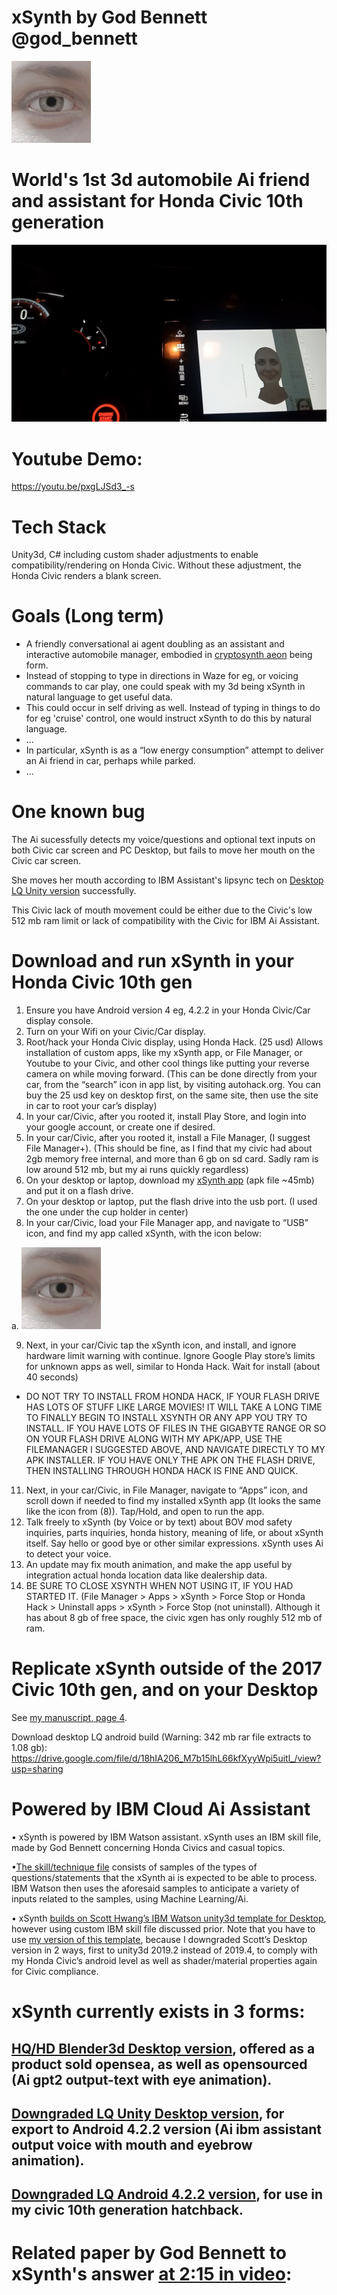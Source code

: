 # xSynth by God Bennett @god_bennett

![image](https://github.com/g0dEngineer/xSynth/blob/main/data/xSynthIcon.jpg)

# World's 1st 3d automobile Ai friend and assistant for Honda Civic 10th generation 

![image](https://github.com/g0dEngineer/xSynth/blob/main/data/xSynth_ProjectRun_Civic.jpg)

# Youtube Demo:
https://youtu.be/pxgLJSd3_-s


# Tech Stack
Unity3d, C# including custom shader adjustments to enable compatibility/rendering on Honda Civic.
Without these adjustment, the Honda Civic renders a blank screen.


# Goals (Long term)
* A friendly conversational ai agent doubling as an assistant and interactive automobile manager, embodied in [cryptosynth aeon](https://github.com/g0dEngineer/Cryptosynth) being form.
* Instead of stopping to type in directions in Waze for eg, or voicing commands to car play, one could speak with my 3d being xSynth in natural language to get useful data.
* This could occur in self driving as well. Instead of typing in things to do for eg 'cruise' control, one would instruct xSynth to do this by natural language.
* ...
* In particular, xSynth is as a “low energy consumption” attempt to deliver an Ai friend in car, perhaps while parked.
* ...




# One known bug

The Ai sucessfully detects my voice/questions and optional text inputs on both Civic car screen and PC Desktop, but fails to move her mouth on the Civic car screen.

She moves her mouth according to IBM Assistant's lipsync tech on [Desktop LQ Unity version](https://github.com/g0dEngineer/xSynth/#replicate-xsynth-outside-of-the-2017-civic-10th-gen-and-on-your-desktop) successfully.

This Civic lack of mouth movement could be either due to the Civic's low 512 mb ram limit or lack of compatibility with the Civic for IBM Ai Assistant.




# Download and run xSynth in your Honda Civic 10th gen
 

1.	Ensure you have Android version 4 eg, 4.2.2 in your Honda Civic/Car display console.
2.	Turn on your Wifi on your Civic/Car display.
3.	Root/hack your Honda Civic display, using Honda Hack. (25 usd) Allows installation of custom apps, like my xSynth app, or File Manager, or Youtube to your Civic, and other cool things like putting your reverse camera on while moving forward. (This can be done directly from your car, from the “search” icon in app list, by visiting autohack.org. You can buy the 25 usd key on desktop first, on the same site, then use the site in car to root your car’s display)
4.	In your car/Civic, after you rooted it, install Play Store, and login into your google account, or create one if desired.
5.	In your car/Civic, after you rooted it, install a File Manager, (I suggest File Manager+). (This should be fine, as I find that my civic had about 2gb memory free internal, and more than 6 gb on sd card. Sadly ram is low around 512 mb, but my ai runs quickly regardless)
6.	On your desktop or laptop, download my [xSynth app](https://drive.google.com/file/d/1sECZtaJS7osv5DrjIShSb7RMxy02Gc_P/view?usp=sharing) (apk file ~45mb) and put it on a flash drive.
7.	On your desktop or laptop, put the flash drive into the usb port. (I used the one under the cup holder in center)
8.	In your car/Civic, load your File Manager app, and navigate to “USB” icon, and find my app called xSynth, with the icon below:

a. ![image](https://github.com/g0dEngineer/xSynth/blob/main/data/xSynthIcon.jpg)	 

9.	Next, in your car/Civic tap the xSynth icon, and install, and ignore hardware limit warning with continue. Ignore Google Play store’s limits for unknown apps as well, similar to Honda Hack. Wait for install (about 40 seconds)
* DO NOT TRY TO INSTALL FROM HONDA HACK, IF YOUR FLASH DRIVE HAS LOTS OF STUFF LIKE LARGE MOVIES! IT WILL TAKE A LONG TIME TO FINALLY BEGIN TO INSTALL XSYNTH OR ANY APP YOU TRY TO INSTALL. IF YOU HAVE LOTS OF FILES IN THE GIGABYTE RANGE OR SO ON YOUR FLASH DRIVE ALONG WITH MY APK/APP, USE THE FILEMANAGER I SUGGESTED ABOVE, AND NAVIGATE DIRECTLY TO MY APK INSTALLER. IF YOU HAVE ONLY THE APK ON THE FLASH DRIVE, THEN INSTALLING THROUGH HONDA HACK IS FINE AND QUICK.
11.	Next, in your car/Civic, in File Manager, navigate to “Apps” icon, and scroll down if needed to find my installed xSynth app (It looks the same like the icon from (8)). Tap/Hold, and open to run the app. 
12.	Talk freely to xSynth (by Voice or by text) about BOV mod safety inquiries, parts inquiries, honda history, meaning of life, or about xSynth itself. Say hello or good bye or other similar expressions. xSynth uses Ai to detect your voice.
13.	An update may fix mouth animation, and make the app useful by integration actual honda location data like dealership data.
14. BE SURE TO CLOSE XSYNTH WHEN NOT USING IT, IF YOU HAD STARTED IT. (File Manager > Apps > xSynth > Force Stop or Honda Hack > Uninstall apps > xSynth > Force Stop (not uninstall). Although it has about 8 gb of free space, the civic xgen has only roughly 512 mb of ram.




# Replicate xSynth outside of the 2017 Civic 10th gen, and on your Desktop

See [my manuscript, page 4](https://github.com/g0dEngineer/xSynth/blob/main/data/xSynth_Manuscript.pdf).

Download desktop LQ android build (Warning: 342 mb rar file extracts to 1.08 gb): https://drive.google.com/file/d/18hIA206_M7b15lhL66kfXyyWpi5uitl_/view?usp=sharing


# Powered by IBM Cloud Ai Assistant

•	xSynth is powered by IBM Watson assistant. xSynth uses an IBM skill file, made by God Bennett concerning Honda Civics and casual topics.

•[The skill/technique file](https://github.com/g0dEngineer/xSynth/blob/main/data/xSynth_CivicTenthGeneration_Technique_byGodBennett.json) consists of samples of the types of questions/statements that the xSynth ai is expected to be able to process. IBM Watson then uses the aforesaid samples to anticipate a variety of inputs related to the samples, using Machine Learning/Ai.

•	xSynth [builds on Scott Hwang’s IBM Watson unity3d template for Desktop](https://github.com/snhwang/Unity-Watson-STT-Assistant-TTS), however using custom IBM skill file discussed prior. Note that you have to use [my version of this template](https://drive.google.com/file/d/18hIA206_M7b15lhL66kfXyyWpi5uitl_/view?usp=sharing), because I downgraded Scott’s Desktop version in 2 ways, first to unity3d 2019.2 instead of 2019.4, to comply with my Honda Civic’s android level as well as shader/material properties again for Civic compliance.


# xSynth currently exists in 3 forms:

## [HQ/HD Blender3d Desktop version](https://youtu.be/5eCcOtLV0uE), offered as a product sold opensea, as well as opensourced (Ai gpt2 output-text with eye animation).


##	[Downgraded LQ Unity Desktop version](https://youtu.be/pxgLJSd3_-s?t=190), for export to Android 4.2.2 version (Ai ibm assistant output voice with mouth and eyebrow animation).

##	[Downgraded LQ Android 4.2.2 version](https://youtu.be/pxgLJSd3_-s), for use in my civic 10th generation hatchback. 


# Related paper by God Bennett to xSynth's answer [at 2:15 in video](https://youtu.be/pxgLJSd3_-s?t=115):

